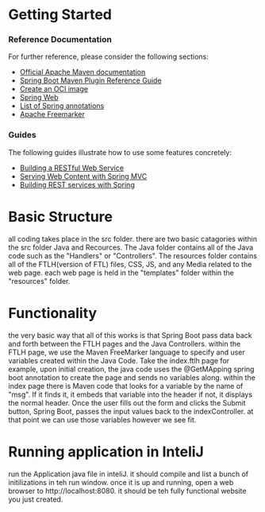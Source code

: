 # Getting Started

### Reference Documentation
For further reference, please consider the following sections:

* [Official Apache Maven documentation](https://maven.apache.org/guides/index.html)
* [Spring Boot Maven Plugin Reference Guide](https://docs.spring.io/spring-boot/docs/2.4.3/maven-plugin/reference/html/)
* [Create an OCI image](https://docs.spring.io/spring-boot/docs/2.4.3/maven-plugin/reference/html/#build-image)
* [Spring Web](https://docs.spring.io/spring-boot/docs/2.4.3/reference/htmlsingle/#boot-features-developing-web-applications)
* [List of Spring annotations](https://docs.spring.io/spring-framework/docs/current/javadoc-api/org/springframework/web/bind/annotation/)
* [Apache Freemarker](https://docs.spring.io/spring-boot/docs/2.4.3/reference/htmlsingle/#boot-features-spring-mvc-template-engines)

### Guides
The following guides illustrate how to use some features concretely:

* [Building a RESTful Web Service](https://spring.io/guides/gs/rest-service/)
* [Serving Web Content with Spring MVC](https://spring.io/guides/gs/serving-web-content/)
* [Building REST services with Spring](https://spring.io/guides/tutorials/bookmarks/)


# Basic Structure
all coding takes place in the src folder.  there are two basic catagories within the src folder
Java and Recources.  The Java folder contains all of the Java code such as the "Handlers" 
or "Controllers". The resources folder contains  all of the FTLH(version of FTL) files, CSS, JS, 
and any Media related to the web page.  each web page is held in the "templates" folder within the 
"resources" folder.

# Functionality
the very basic way that all of this works is that Spring Boot pass data back and forth
between the FTLH pages and the Java Controllers.  within the FTLH page, we use the Maven FreeMarker
language to specify and user variables created within the Java Code.  Take the index.ftlh page for
example, upon initial creation, the java code uses the @GetMApping spring boot annotation 
to create the page and sends no variables along.  within the index page there is Maven code that looks
for a variable by the name of "msg".  If it finds it, it embeds that variable into the header
if not, it displays the normal header.  Once the user fills out the form and clicks the Submit button,
Spring Boot, passes the input values back to the indexController.  at that point we can use those variables
however we see fit.

# Running application in InteliJ
run the Application java file in inteliJ.  it should compile and list a bunch of initilizations in teh run window.
once it is up and running, open a web browser to http://localhost:8080.  it should be teh fully functional website 
you just created.